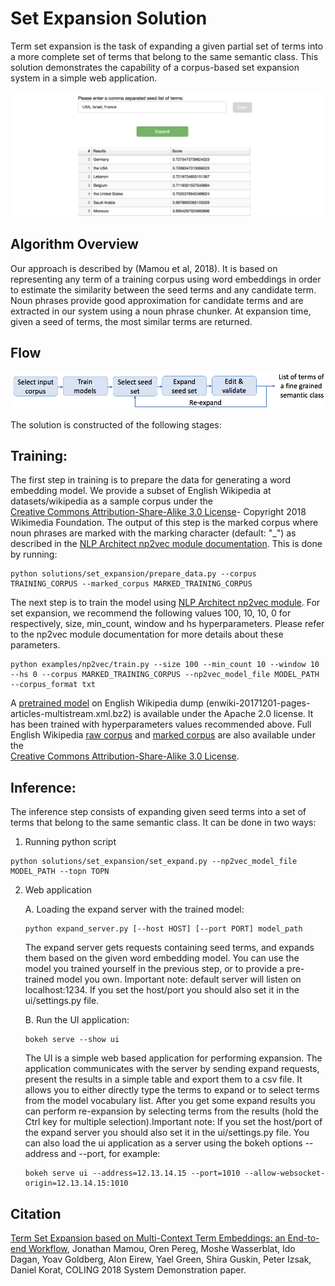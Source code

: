 # Set Expansion Solution

Term set expansion is the task of expanding a given partial set of terms into
a more complete set of terms that belong to the same semantic class. This
solution demonstrates the capability of a corpus-based set expansion system
in a simple web application.

![Image](../../doc/source/assets/expansion_demo.png)

## Algorithm Overview
Our approach is described by (Mamou et al, 2018).
It is based on representing any term of a training corpus using word embeddings in order 
to estimate the similarity between the seed terms and any candidate term. Noun phrases provide 
good approximation for candidate terms and are extracted in our system using a noun phrase chunker. 
At expansion time, given a seed of terms, the most similar terms are returned.

## Flow

![Image](../../doc/source/assets/expansion_flow.png)

The solution is constructed of the following stages:


## Training:
   
The first step in training is to prepare the data for generating a word embedding model. We 
provide a subset of English Wikipedia at datasets/wikipedia as a sample corpus under the  
[Creative Commons Attribution-Share-Alike 3.0 License](https://creativecommons.org/licenses/by-sa/3.0/)- Copyright 2018 Wikimedia Foundation.
The output of this step is the marked corpus where noun phrases are marked with the marking character (default: "\_") as described in the [NLP Architect np2vec module documentation](http://nlp_architect.nervanasys.com/np2vec.html).
This is done by running:
```
python solutions/set_expansion/prepare_data.py --corpus TRAINING_CORPUS --marked_corpus MARKED_TRAINING_CORPUS
```
The next step is to train the model using [NLP Architect np2vec module](http://nlp_architect.nervanasys.com/np2vec.html). 
For set expansion, we recommend the following values 100, 10, 10, 0 for respectively, 
size, min_count, window and hs hyperparameters. Please refer to the np2vec module documentation for more details about these parameters.
```
python examples/np2vec/train.py --size 100 --min_count 10 --window 10 --hs 0 --corpus MARKED_TRAINING_CORPUS --np2vec_model_file MODEL_PATH --corpus_format txt
```

A [pretrained model](http://nervana-modelzoo.s3.amazonaws.com/NLP/SetExp/enwiki-20171201_pretrained_set_expansion.txt) 
on English Wikipedia dump (enwiki-20171201-pages-articles-multistream.xml.bz2) is available under the
Apache 2.0 license. It has been trained with hyperparameters values
recommended above. Full English Wikipedia [raw corpus](http://nervana-modelzoo.s3.amazonaws.com/NLP/SetExp/enwiki-20171201.txt) and 
[marked corpus](http://nervana-modelzoo.s3.amazonaws.com/NLP/SetExp/enwiki-20171201_spacy_marked.txt) 
are also available under the  
[Creative Commons Attribution-Share-Alike 3.0 License](https://creativecommons.org/licenses/by-sa/3.0/).

## Inference:

The inference step consists of expanding given seed terms into a set of terms that belong to the same semantic class.
It can be done in two ways:

1. Running python script
```
python solutions/set_expansion/set_expand.py --np2vec_model_file MODEL_PATH --topn TOPN
```
2. Web application

    A. Loading the expand server with the trained model:
    ```
    python expand_server.py [--host HOST] [--port PORT] model_path
    ```
    The expand server gets requests containing seed terms, and expands them
    based on the given word embedding model. You can use the model you trained
    yourself in the previous step, or to provide a pre-trained model you own.
    Important note: default server
    will listen on localhost:1234. If you set the host/port you should also
    set it in the ui/settings.py file.

    B. Run the UI application:
    ```
    bokeh serve --show ui
    ```
    The UI is a simple web based application for performing expansion.
    The application communicates with the server by sending expand
    requests, present the results in a simple table and export them to a csv
    file. It allows you to either directly type the terms to expand or to
    select terms from the model vocabulary list. After you get some expand
    results you can perform re-expansion by selecting terms from the results (hold the Ctrl key for
    multiple selection).Important note: If you set the host/port of the expand server you
    should also set it in the ui/settings.py file. You can also load the ui
    application as a server using the bokeh options --address and --port, for example:
    ```
    bokeh serve ui --address=12.13.14.15 --port=1010 --allow-websocket-origin=12.13.14.15:1010
    ```

 ## Citation
[Term Set Expansion based on Multi-Context Term Embeddings: an End-to-end Workflow](http://arxiv.org/abs/1807.10104), Jonathan Mamou,
 Oren Pereg, Moshe Wasserblat, Ido Dagan, Yoav Goldberg, Alon Eirew, Yael Green, Shira Guskin, 
 Peter Izsak, Daniel Korat, COLING 2018 System Demonstration paper.

